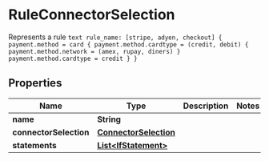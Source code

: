 

# RuleConnectorSelection

Represents a rule  ```text rule_name: [stripe, adyen, checkout] { payment.method = card { payment.method.cardtype = (credit, debit) { payment.method.network = (amex, rupay, diners) }  payment.method.cardtype = credit } } ```

## Properties

| Name | Type | Description | Notes |
|------------ | ------------- | ------------- | -------------|
|**name** | **String** |  |  |
|**connectorSelection** | [**ConnectorSelection**](ConnectorSelection.md) |  |  |
|**statements** | [**List&lt;IfStatement&gt;**](IfStatement.md) |  |  |



